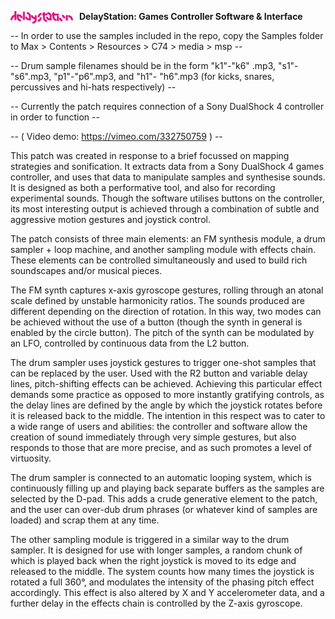 
<img src="images/dStationWire.png"
alt="Markdown Monster icon"
width=100
style="float: left; margin-right: 10px;" />

**DelayStation: Games Controller Software & Interface**

--  In order to use the samples included in the repo, copy the Samples folder to Max > Contents > Resources > C74 > media > msp --

-- Drum sample filenames should be in the form "k1"-"k6" .mp3, "s1"-"s6".mp3, "p1"-"p6".mp3, and "h1"- "h6".mp3 (for kicks, snares, percussives and hi-hats respectively) --

-- Currently the patch requires connection of a Sony DualShock 4 controller in order to function --

 -- ( Video demo: https://vimeo.com/332750759 ) --

This patch was created in response to a brief focussed on mapping strategies and sonification. It extracts data from a Sony DualShock 4 games controller, and uses that data to manipulate samples and synthesise sounds. It is designed as both a performative tool, and also for recording experimental sounds. Though the software utilises buttons on the controller, its most interesting output is achieved through a combination of subtle and aggressive motion gestures and joystick control.

The patch consists of three main elements: an FM synthesis module, a drum sampler + loop
machine, and another sampling module with effects chain. These elements can be
controlled simultaneously and used to build rich soundscapes and/or musical pieces.

The FM synth captures x-axis gyroscope gestures, rolling through an atonal scale defined by
unstable harmonicity ratios. The sounds produced are different depending on the direction
of rotation. In this way, two modes can be achieved without the use of a button (though
the synth in general is enabled by the circle button). The pitch of the synth can be modulated by an LFO, controlled by continuous data from the L2 button.

The drum sampler uses joystick gestures to trigger one-shot samples that can be replaced by the user. Used with the R2 button and variable delay lines, pitch-shifting effects can be achieved. Achieving this particular effect demands some practice as opposed to more instantly gratifying controls, as the delay lines are defined by the angle by which the joystick rotates before it is released back to the middle. The intention in this respect was to cater to a wide range of users and abilities: the controller and software allow the creation of sound immediately through very simple gestures, but also responds to those that are more precise, and as such promotes a level of virtuosity.

The drum sampler is connected to an automatic looping system, which is continuously filling up and playing back separate buffers as the samples are selected by the D-pad. This adds a crude generative element to the patch, and the user can over-dub drum phrases (or whatever kind of samples are loaded) and scrap them at any time.

The other sampling module is triggered in a similar way to the drum sampler. It is designed for use with longer samples, a random chunk of which is played back when the right joystick is moved to its edge and released to the middle. The system counts how many times the joystick is rotated a full 360°, and modulates the intensity of the phasing pitch effect accordingly. This effect is also altered by X and Y accelerometer data, and a further delay in the effects chain is controlled by the Z-axis gyroscope.

